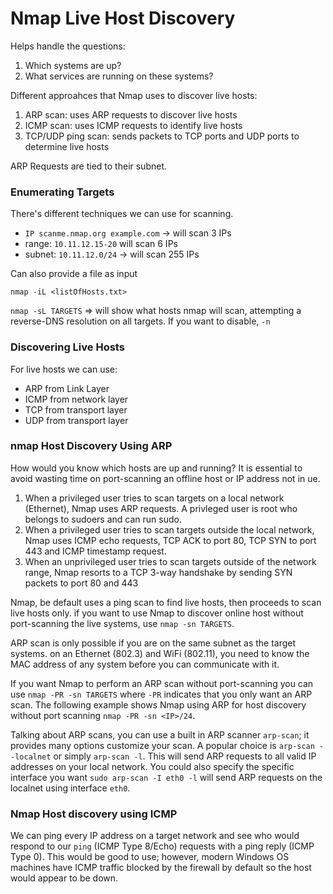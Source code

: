 # Nmap Live Host Discovery
Helps handle the questions:
1. Which systems are up?
2. What services are running on these systems?

Different approahces that Nmap uses to discover live hosts:
1. ARP scan: uses ARP requests to discover live hosts
2. ICMP scan: uses ICMP requests to identify live hosts
3. TCP/UDP ping scan: sends packets to TCP ports and UDP ports to determine live hosts

ARP Requests are tied to their subnet.

### Enumerating Targets
There's different techniques we can use for scanning.

- `IP scanme.nmap.org example.com` -> will scan 3 IPs
- range: `10.11.12.15-20` will scan 6 IPs
- subnet: `10.11.12.0/24` -> will scan 255 IPs

Can also provide a file as input

`nmap -iL <listOfHosts.txt>`

`nmap -sL TARGETS` => will show what hosts nmap will scan, attempting a reverse-DNS resolution on all targets. If you want to disable, `-n`

### Discovering Live Hosts
For live hosts we can use:

- ARP from Link Layer
- ICMP from network layer
- TCP from transport layer
- UDP from transport layer

### nmap Host Discovery Using ARP
How would you know which hosts are up and running? It is essential to avoid wasting time on port-scanning an offline host or IP address not in ue.

1. When a privileged user tries to scan targets on a local network (Ethernet), Nmap uses ARP requests. A privleged user is root who belongs to sudoers and can run sudo.
2. When a privileged user tries to scan targets outside the local network, Nmap uses ICMP echo requests, TCP ACK to port 80, TCP SYN to port 443 and ICMP timestamp request.
3. When an unprivileged user tries to scan targets outside of the network range, Nmap resorts to a TCP 3-way handshake by sending SYN packets to port 80 and 443


Nmap, be default uses a ping scan to find live hosts, then proceeds to scan live hosts only. if you want to use Nmap to discover online host without port-scanning the live systems, use `nmap -sn TARGETS`.

ARP scan is only possible if you are on the same subnet as the target systems. on an Ethernet (802.3) and WiFi (802.11), you need to know the MAC address of any system before you can communicate with it.

If you want Nmap to perform an ARP scan without port-scanning you can use `nmap -PR -sn TARGETS` where `-PR` indicates that you only want an ARP scan. The following example shows Nmap using ARP for host discovery without port scanning `nmap -PR -sn <IP>/24`.

Talking about ARP scans, you can use a built in ARP scanner `arp-scan`; it provides many options customize your scan. A popular choice is `arp-scan --localnet` or simply `arp-scan -l`. This will send ARP requests to all valid IP addresses on your local network. You could also specify the specific interface you want `sudo arp-scan -I eth0 -l` will send ARP requests on the localnet using interface `eth0`.


### Nmap Host discovery using ICMP
We can ping every IP address on a target network and see who would respond to our `ping` (ICMP Type 8/Echo) requests with a ping reply (ICMP Type 0). This would be good to use; however, modern Windows OS machines have ICMP traffic blocked by the firewall by default so the host would appear to be down.

